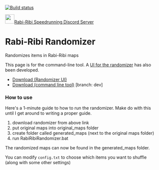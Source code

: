 [![Build status](https://ci.appveyor.com/api/projects/status/wv15wfiegbymmyg3/branch/dev?svg=true)](https://ci.appveyor.com/project/wcko87/rabiribi-randomizer/branch/dev)

<a href="https://discord.gg/dDfpNAr"><img src="https://discordapp.com/assets/f8389ca1a741a115313bede9ac02e2c0.svg" height="30">Rabi-Ribi Speedrunning Discord Server</a>

# Rabi-Ribi Randomizer
Randomizes items in Rabi-Ribi maps

This page is for the command-line tool. A [UI for the randomizer](https://github.com/AzureHakua/rabiribi-randomizer-ui) has also been developed.
* [Download (Randomizer UI)](https://ci.appveyor.com/project/wcko87/rabiribi-randomizer-ui-rc94b/build/artifacts)
* [Download (command line tool)](https://ci.appveyor.com/project/wcko87/rabiribi-randomizer/build/artifacts?branch=dev) [branch: dev]

### How to use
Here's a 1-minute guide to how to run the randomizer. Make do with this until I get around to writing a proper guide.

1. download randomizer from above link
2. put original maps into original_maps folder
3. create folder called generated_maps (next to the original maps folder)
4. run RabiRibiRandomizer.bat

The randomized maps can now be found in the generated_maps folder.

You can modify `config.txt` to choose which items you want to shuffle (along with some other settings)
